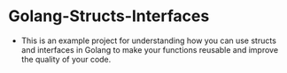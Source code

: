# Golang-Structs-Interfaces

- This is an example project for understanding how you can use structs and interfaces in Golang to make your functions reusable and improve the quality of your code.

